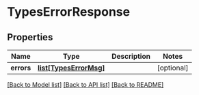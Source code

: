 # TypesErrorResponse

## Properties
Name | Type | Description | Notes
------------ | ------------- | ------------- | -------------
**errors** | [**list[TypesErrorMsg]**](TypesErrorMsg.md) |  | [optional] 

[[Back to Model list]](../README.md#documentation-for-models) [[Back to API list]](../README.md#documentation-for-api-endpoints) [[Back to README]](../README.md)

